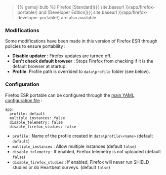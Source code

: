 > {% gemoji bulb %} Firefox [Standard]({{ site.baseurl }}/app/firefox-portable/) and [Developer Edition]({{ site.baseurl }}/app/firefox-developer-portable/) are also available

### Modifications

Some modifications have been made in this version of Firefox ESR through policies to ensure portability :

* **Disable updater** : Firefox updates are turned off.
* **Don't check default browser** : Stops Firefox from checking if it is the default browser at startup.
* **Profile**: Profile path is overrided to `data\profile` folder (see below).

### Configuration

Firefox ESR portable can be configured through the [main YAML configuration file](/doc/configuration/) :

<div class="language-yml highlighter-rouge"><div class="highlight"><pre class="highlight"><code>app:
  profile: default
  multiple_instances: false
  disable_telemetry: false
  disable_firefox_studies: false
</code></pre></div></div>

* `profile` : Name of the profile created in `data\profile\<name>` (default `default`)
* `multiple_instances` : Allow multiple instances (default `false`)
* `disable_telemetry` : If enabled, Firefox telemetry is not uploaded (default `false`)
* `disable_firefox_studies` : If enabled, Firefox will never run SHIELD studies or do Heartbeat surveys. (default `false`)
